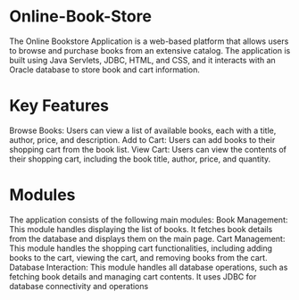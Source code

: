 # Online-Book-Store

The Online Bookstore Application is a web-based platform that allows users to browse and purchase books from an extensive catalog. The application is built using Java Servlets, JDBC, HTML, and CSS, and it interacts with an Oracle database to store book and cart information.

# Key Features
Browse Books: Users can view a list of available books, each with a title, author, price, and description.
Add to Cart: Users can add books to their shopping cart from the book list.
View Cart: Users can view the contents of their shopping cart, including the book title, author, price, and quantity.

# Modules
The application consists of the following main modules:
Book Management: This module handles displaying the list of books. It fetches book details from the database and displays them on the main page.
Cart Management: This module handles the shopping cart functionalities, including adding books to the cart, viewing the cart, and removing books from the cart.
Database Interaction: This module handles all database operations, such as fetching book details and managing cart contents. It uses JDBC for database connectivity and operations
